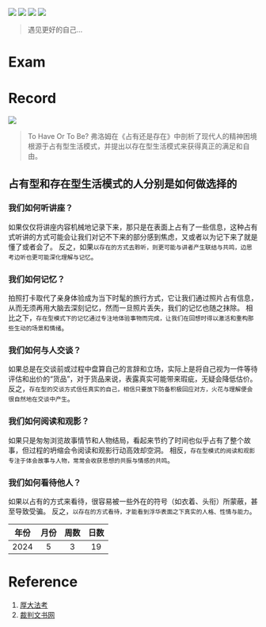 ![](https://github.com/ahalawyer1/ahalawyer1/assets/170216787/eee39bc3-b106-4dc4-89b8-d3597b8acb19)
![](https://github.com/ahalawyer1/ahalawyer1/assets/170216787/3b9ea520-a53f-4f18-b553-bec89f2be612)
![](https://github.com/ahalawyer1/ahalawyer1/assets/170216787/96a75583-7311-4a3f-80fd-8c949fbf069e)
![](https://github.com/ahalawyer1/ahalawyer1/assets/170216787/833291cc-db69-4de4-b3c3-5f89e1678049)
> 遇见更好的自己...

# Exam

# Record

![](https://github.com/ahalawyer1/ahalawyer1/assets/170216787/32e2bc88-af4d-4199-8fc4-1fded11be285)
> To Have Or To Be? 弗洛姆在《占有还是存在》中剖析了现代人的精神困境根源于占有型生活模式，并提出以存在型生活模式来获得真正的满足和自由。

## 占有型和存在型生活模式的人分别是如何做选择的

### 我们如何听讲座？

如果仅仅将讲座内容机械地记录下来，那只是在表面上占有了一些信息，这种占有式听讲的方式可能会让我们对记不下来的部分感到焦虑，又或者以为记下来了就是懂了或者会了。
反之，如果`以存在的方式去聆听，则更可能与讲者产生联结与共鸣，边思考边听也更可能深化理解与记忆`。

### 我们如何记忆？

拍照打卡取代了亲身体验成为当下时髦的旅行方式，它让我们通过照片占有信息，从而无须再用大脑去深刻记忆，然而一旦照片丢失，我们的记忆也随之抹除。
相比之下，`存在型模式下的记忆通过专注地体验事物而完成，让我们在回想时得以激活和重构那些生动的场景和情绪`。

### 我们如何与人交谈？

如果总是在交谈前或过程中盘算自己的言辞和立场，实际上是将自己视为一件等待评估和出价的“货品”，对于货品来说，表露真实可能带来瑕疵，无疑会降低估价。
反之，`存在型的交谈方式信任真实的自己，相信只要放下防备积极回应对方，火花与理解便会很自然地在交谈中产生`。

### 我们如何阅读和观影？

如果只是匆匆浏览故事情节和人物结局，看起来节约了时间也似乎占有了整个故事，但过程的坍缩会令阅读和观影行动高效却空洞。
相反，`存在型模式的阅读和观影专注于体会故事与人物，常常会收获思想的共振与情感的共鸣`。

### 我们如何看待他人？

如果以占有的方式来看待，很容易被一些外在的符号（如衣着、头衔）所蒙蔽，甚至导致受骗。
反之，`以存在的方式看待，才能看到浮华表面之下真实的人格、性情与能力`。

| 年份  | 月份 | 周数 | 日数 |
| ----- |  :------:  |  :------:  | :------:   |
| 2024     | 5       | 3         | 19         |

# Reference

1. [厚大法考](http://www.houdask.com/site/hd/index.html)
2. [裁判文书网](https://wenshu.court.gov.cn/)
